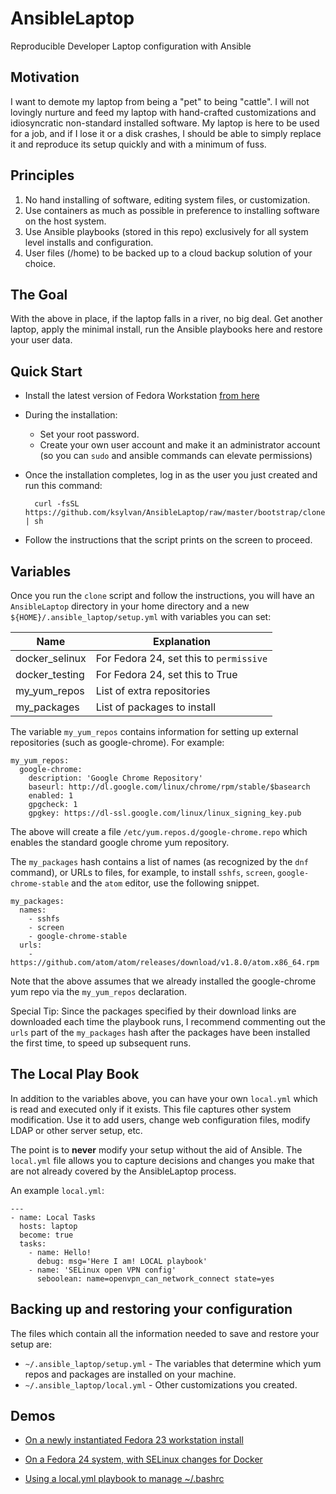 # AnsibleLaptop
Reproducible Developer Laptop configuration with Ansible

## Motivation
I want to demote my laptop from being a "pet" to being "cattle". I will not
lovingly nurture and feed my laptop with hand-crafted customizations and
idiosyncratic non-standard installed software. My laptop is here to be used for
a job, and if I lose it or a disk crashes, I should be able to simply replace it
and reproduce its setup quickly and with a minimum of fuss.

## Principles
1. No hand installing of software, editing system files, or customization.
2. Use containers as much as possible in preference to installing software on
the host system.
3. Use Ansible playbooks (stored in this repo) exclusively for all system level
installs and configuration.
4. User files (/home) to be backed up to a cloud backup solution of your choice.

## The Goal
With the above in place, if the laptop falls in a river, no big deal. Get
another laptop, apply the minimal install, run the Ansible playbooks here and
restore your user data.

## Quick Start
* Install the latest version of Fedora Workstation
[from here](https://getfedora.org/en/workstation/download/)
* During the installation:
  * Set your root password.
  * Create your own user account and make it an administrator account (so
    you can `sudo` and ansible commands can elevate permissions)
* Once the installation completes, log in as the user you just created
and run this command:

        curl -fsSL https://github.com/ksylvan/AnsibleLaptop/raw/master/bootstrap/clone | sh

* Follow the instructions that the script prints on the screen to proceed.

## Variables

Once you run the `clone` script and follow the instructions, you will have
an `AnsibleLaptop` directory in your home directory and a
new `${HOME}/.ansible_laptop/setup.yml` with variables you can set:

| Name | Explanation |
|----------------|-----------------------------------------|
| docker_selinux | For Fedora 24, set this to `permissive` |
| docker_testing | For Fedora 24, set this to True |
| my_yum_repos | List of extra repositories |
| my_packages | List of packages to install |

The variable `my_yum_repos` contains information for setting up external
repositories (such as google-chrome). For example:

    my_yum_repos:
      google-chrome:
        description: 'Google Chrome Repository'
        baseurl: http://dl.google.com/linux/chrome/rpm/stable/$basearch
        enabled: 1
        gpgcheck: 1
        gpgkey: https://dl-ssl.google.com/linux/linux_signing_key.pub

The above will create a file `/etc/yum.repos.d/google-chrome.repo` which
enables the standard google chrome yum repository.

The `my_packages` hash contains a list of names (as recognized by the `dnf`
command), or URLs to files, for example, to install `sshfs`, `screen`,
`google-chrome-stable` and the `atom` editor, use the following snippet.

    my_packages:
      names:
        - sshfs
        - screen
        - google-chrome-stable
      urls:
        - https://github.com/atom/atom/releases/download/v1.8.0/atom.x86_64.rpm

Note that the above  assumes that we already installed the google-chrome yum
repo via the `my_yum_repos` declaration.

Special Tip: Since the packages specified by their download links are
downloaded each time the playbook runs, I recommend commenting out the `urls`
part of the `my_packages` hash after the packages have been installed the first
time, to speed up subsequent runs.

## The Local Play Book

In addition to the variables above, you can have your own `local.yml` which is
read and executed only if it exists. This file captures other system
modification. Use it to add users, change web configuration files, modify LDAP
or other server setup, etc.

The point is to **never** modify your setup without the aid of Ansible.
The `local.yml` file allows you to capture decisions and changes you make
that are not already covered by the AnsibleLaptop process.

An example `local.yml`:

    ---
    - name: Local Tasks
      hosts: laptop
      become: true
      tasks:
        - name: Hello!
          debug: msg='Here I am! LOCAL playbook'
        - name: 'SELinux open VPN config'
          seboolean: name=openvpn_can_network_connect state=yes

## Backing up and restoring your configuration

The files which contain all the information needed to save and restore your
setup are:

- `~/.ansible_laptop/setup.yml` - The variables that
  determine which yum repos and packages are installed on your machine.
- `~/.ansible_laptop/local.yml` - Other customizations you created.

## Demos

- [On a newly instantiated Fedora 23
workstation install](https://asciinema.org/a/79932?speed=8&autoplay=1)

- [On a Fedora 24 system, with
SELinux changes for Docker](https://asciinema.org/a/79935?speed=8&autoplay=1)

- [Using a local.yml playbook to
manage ~/.bashrc](https://asciinema.org/a/79961?autoplay=1)
